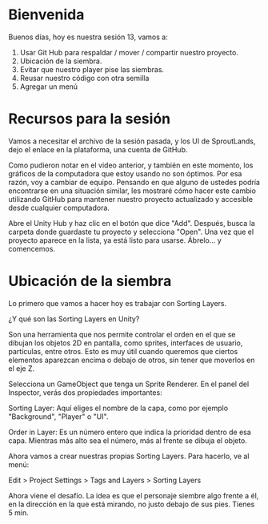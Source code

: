 <!-- Guión para la sesión 13 de Motores de Videojuegos -->

<!-- Comentario -->
<!-- Bienvenida y objetivo de la sesión -->
# Bienvenida
Buenos días, hoy es nuestra sesión 13, vamos a:
1. Usar Git Hub para respaldar / mover / compartir nuestro proyecto.
2. Ubicación de la siembra.
3. Evitar que nuestro player pise las siembras.
4. Reusar nuestro código con otra semilla
5. Agregar un menú
<!-- Recursos del juego -->
# Recursos para la sesión
Vamos a necesitar el archivo de la sesión pasada, y los UI de SproutLands, dejo el enlace en la plataforma, una cuenta de GitHub.

<!-- Git hub -->
Como pudieron notar en el video anterior, y también en este momento, los gráficos de la computadora que estoy usando no son óptimos. Por esa razón, voy a cambiar de equipo. Pensando en que alguno de ustedes podría encontrarse en una situación similar, les mostraré cómo hacer este cambio utilizando GitHub para mantener nuestro proyecto actualizado y accesible desde cualquier computadora.

<!-- Abirir en Unity -->
Abre el Unity Hub y haz clic en el botón que dice "Add". Después, busca la carpeta donde guardaste tu proyecto y selecciona "Open". Una vez que el proyecto aparece en la lista, ya está listo para usarse. Ábrelo... y comencemos.
<!-- Sorting Layers y distancia de siembra -->
# Ubicación de la siembra

<!-- canva -->
Lo primero que vamos a hacer hoy es trabajar con Sorting Layers.

¿Y qué son las Sorting Layers en Unity?

Son una herramienta que nos permite controlar el orden en el que se dibujan los objetos 2D en pantalla, como sprites, interfaces de usuario, partículas, entre otros. Esto es muy útil cuando queremos que ciertos elementos aparezcan encima o debajo de otros, sin tener que moverlos en el eje Z.
<!-- unity esperar 3 seg -->
Selecciona un GameObject que tenga un Sprite Renderer.
En el panel del Inspector, verás dos propiedades importantes:

Sorting Layer: Aquí eliges el nombre de la capa, como por ejemplo "Background", "Player" o "UI".

Order in Layer: Es un número entero que indica la prioridad dentro de esa capa. Mientras más alto sea el número, más al frente se dibuja el objeto.

Ahora vamos a crear nuestras propias Sorting Layers.
Para hacerlo, ve al menú:

Edit > Project Settings > Tags and Layers > Sorting Layers


<!-- Desafío: pseudocódigo sembrar adelante del personaje y en la dirección que está mirando.
EN CANVA -->

Ahora viene el desafío.
La idea es que el personaje siembre algo frente a él, en la dirección en la que está mirando, no justo debajo de sus pies. Tienes 5 min.


<!-- Solución e implementación -->

<!-- PreFAbplanta -->

<!-- Modificar código para reciclarlo -->

<!-- Agregar valores al inspector -->

<!-- Menú siembra -->

<!-- Guardar juego -->

<!-- recoger semillas -->
